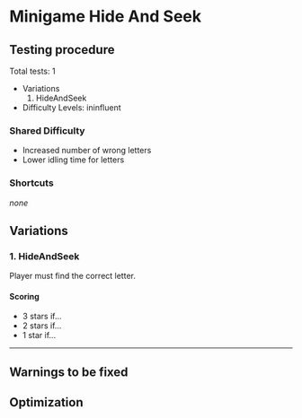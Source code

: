 # Minigame Hide And Seek

## Testing procedure
Total tests: 1
- Variations
	1. HideAndSeek
- Difficulty Levels: ininfluent

### Shared Difficulty
- Increased number of wrong letters
- Lower idling time for letters

### Shortcuts
_none_

## Variations

### 1. HideAndSeek
Player must find the correct letter.

#### Scoring
- 3 stars if...
- 2 stars if...
- 1 star if...
---
## Warnings to be fixed

## Optimization
